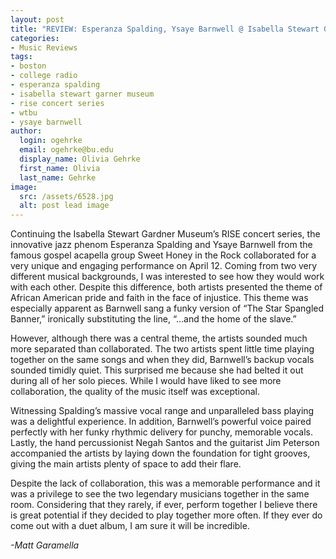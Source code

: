 ```yaml
---
layout: post
title: "REVIEW: Esperanza Spalding, Ysaye Barnwell @ Isabella Stewart Gardner Museum"
categories:
- Music Reviews
tags:
- boston
- college radio
- esperanza spalding
- isabella stewart garner museum
- rise concert series
- wtbu
- ysaye barnwell
author:
  login: ogehrke
  email: ogehrke@bu.edu
  display_name: Olivia Gehrke
  first_name: Olivia
  last_name: Gehrke
image:
  src: /assets/6528.jpg
  alt: post lead image
---
```


Continuing the Isabella Stewart Gardner Museum’s RISE concert series, the innovative jazz phenom Esperanza Spalding and Ysaye Barnwell from the famous gospel acapella group Sweet Honey in the Rock collaborated for a very unique and engaging performance on April 12. Coming from two very different musical backgrounds, I was interested to see how they would work with each other. Despite this difference, both artists presented the theme of African American pride and faith in the face of injustice. This theme was especially apparent as Barnwell sang a funky version of “The Star Spangled Banner,” ironically substituting the line, “...and the home of the slave.”

However, although there was a central theme, the artists sounded much more separated than collaborated. The two artists spent little time playing together on the same songs and when they did, Barnwell’s backup vocals sounded timidly quiet. This surprised me because she had belted it out during all of her solo pieces. While I would have liked to see more collaboration, the quality of the music itself was exceptional.

Witnessing Spalding’s massive vocal range and unparalleled bass playing was a delightful experience. In addition, Barnwell’s powerful voice paired perfectly with her funky rhythmic delivery for punchy, memorable vocals. Lastly, the hand percussionist Negah Santos and the guitarist Jim Peterson accompanied the artists by laying down the foundation for tight grooves, giving the main artists plenty of space to add their flare.

Despite the lack of collaboration, this was a memorable performance and it was a privilege to see the two legendary musicians together in the same room. Considering that they rarely, if ever, perform together I believe there is great potential if they decided to play together more often. If they ever do come out with a duet album, I am sure it will be incredible.

_\-Matt Garamella_